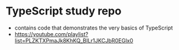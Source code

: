 # TypeScript study repo
- contains code that demonstrates the very basics of TypeScript
- https://youtube.com/playlist?list=PLZKTXPmaJk8KhKQ_BILr1JKCJbR0EGlx0